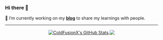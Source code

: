 ### Hi there 👋

<!--
**ColdFusionX/ColdFusionX** is a ✨ _special_ ✨ repository because its `README.md` (this file) appears on your GitHub profile.

Here are some ideas to get you started:

- 🔭 I’m currently working on ...
- 🌱 I’m currently learning ...
- 👯 I’m looking to collaborate on ...
- 🤔 I’m looking for help with ...
- 💬 Ask me about ...
- 📫 How to reach me: ...
- 😄 Pronouns: ...
- ⚡ Fun fact: ...
-->

🔭 I’m currently working on my [**blog**](https://coldfusionx.github.io/) to share my learnings with people.

---

<p align="center">

<a href="https://github.com/ColdFusionX/ColdFusionX">
  <img align="center" src="https://github-readme-stats.vercel.app/api?username=ColdFusionX&show_icons=true&theme=merko&include_all_commits=true&hide=contribs&count_private=true&line_height=32" alt="ColdFusionX's GitHub Stats" />
</a>

<a href="https://github.com/ColdFusionX/ColdFusionX">
  <img align="center" src="https://github-readme-stats.vercel.app/api/top-langs/?username=ColdFusionX&show_icons=true&theme=merko&langs_count=3&layout=default&hide_border=false" />
</a>

</p>
